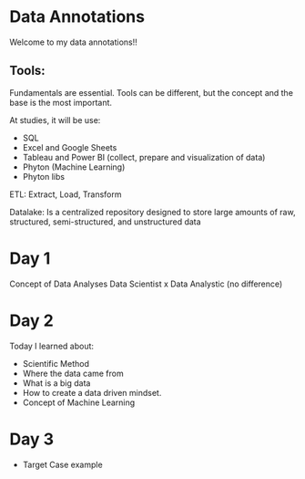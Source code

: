 # Data Annotations

Welcome to my data annotations!!

## Tools:

Fundamentals are essential. Tools can be different, but the concept and the base is the most important.

At studies, it will be use:

- SQL
- Excel and Google Sheets
- Tableau and Power BI (collect, prepare and visualization of data)
- Phyton (Machine Learning)
- Phyton libs

ETL:
Extract, Load, Transform

Datalake:
Is a centralized repository designed to store large amounts of raw, structured, semi-structured, and unstructured data

# Day 1

Concept of Data Analyses
Data Scientist x Data Analystic (no difference)

# Day 2

Today I learned about:

- Scientific Method
- Where the data came from
- What is a big data
- How to create a data driven mindset.
- Concept of Machine Learning

# Day 3

- Target Case example